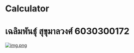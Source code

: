 # Calculator
# เฉลิมพันธุ์  สุขุมาลวงศ์ 6030300172

[![img.png](https://i.postimg.cc/NMb1cCN0/img.png)](https://postimg.cc/cggK7hGq)
